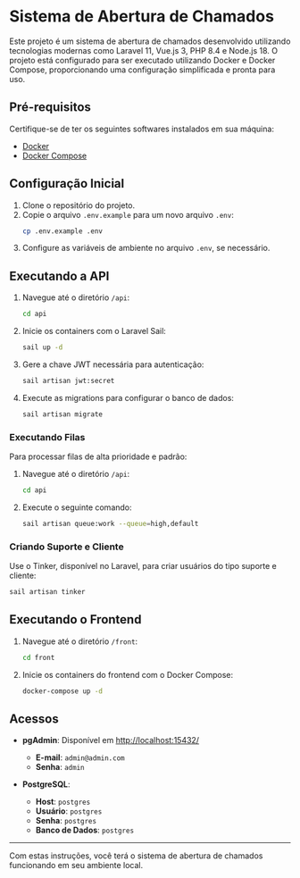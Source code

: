 # Sistema de Abertura de Chamados

Este projeto é um sistema de abertura de chamados desenvolvido utilizando tecnologias modernas como Laravel 11, Vue.js 3, PHP 8.4 e Node.js 18. O projeto está configurado para ser executado utilizando Docker e Docker Compose, proporcionando uma configuração simplificada e pronta para uso.

## Pré-requisitos

Certifique-se de ter os seguintes softwares instalados em sua máquina:

- [Docker](https://www.docker.com/)
- [Docker Compose](https://docs.docker.com/compose/)

## Configuração Inicial

1. Clone o repositório do projeto.
2. Copie o arquivo `.env.example` para um novo arquivo `.env`:
   ```bash
   cp .env.example .env
   ```
3. Configure as variáveis de ambiente no arquivo `.env`, se necessário.

## Executando a API

1. Navegue até o diretório `/api`:
   ```bash
   cd api
   ```
2. Inicie os containers com o Laravel Sail:
   ```bash
   sail up -d
   ```
3. Gere a chave JWT necessária para autenticação:
   ```bash
   sail artisan jwt:secret
   ```
4. Execute as migrations para configurar o banco de dados:
   ```bash
   sail artisan migrate
   ```

### Executando Filas

Para processar filas de alta prioridade e padrão:

1. Navegue até o diretório `/api`:
   ```bash
   cd api
   ```
2. Execute o seguinte comando:
   ```bash
   sail artisan queue:work --queue=high,default
   ```

### Criando Suporte e Cliente

Use o Tinker, disponível no Laravel, para criar usuários do tipo suporte e cliente:
```bash
sail artisan tinker
```

## Executando o Frontend

1. Navegue até o diretório `/front`:
   ```bash
   cd front
   ```
2. Inicie os containers do frontend com o Docker Compose:
   ```bash
   docker-compose up -d
   ```

## Acessos

- **pgAdmin**: Disponível em [http://localhost:15432/](http://localhost:15432/)
  - **E-mail**: `admin@admin.com`
  - **Senha**: `admin`

- **PostgreSQL**:
  - **Host**: `postgres`
  - **Usuário**: `postgres`
  - **Senha**: `postgres`
  - **Banco de Dados**: `postgres`

---

Com estas instruções, você terá o sistema de abertura de chamados funcionando em seu ambiente local.